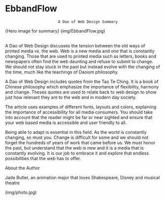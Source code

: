 # EbbandFlow

                            A Dao of Web Design Summary
                       
{Hero image for summary} (img/EbbandFlow.jpg)                       
                     



A Dao of Web Design discusses the tension between the old ways of printed media vs. the web. 
Web is a new media and one that is constantly changing. Those that are used to printed media such as letters, 
books and newspapers often find the web daunting and refuse to submit to change. We should not stay stuck in the past 
but instead evolve with the changing of the time, much like the teachings of Daoism philosophy.


A Dao of Web Design includes quotes from the Tao Te Ching. It is a book of Chinese philosophy which emphasize the
importance of flexibility, harmony and change. Theses quotes are used to relate back to web design to show just how 
relevant they are to the web and in modern day society.

The article uses examples of different fonts, layouts and colors, explaining the importance of accessibility 
for all media consumers. You should take into account that the reader might be far or near sighted and ensure 
that your web based media is accessible and user friendly to all. 

Being able to adapt is essential in this field. As the world is constantly changing, so must you. 
Change is difficult for some and we should not forget the hundreds of years of work that came before us. 
We must honor the past, but understand that the web is new and it is a media that is constantly evolving. 
It is our job to embrace it and explore that endless possibilities that the web has to offer.








About the Author

Jade Butler, an animation major that loves Shakespeare, Disney and musical theatre

(img/photo.jpg)  
